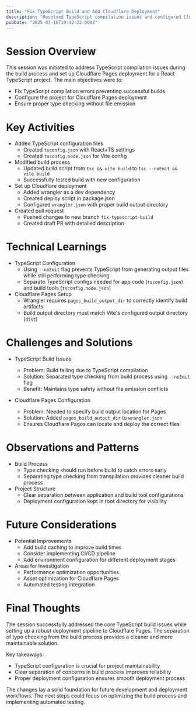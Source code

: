 ```yaml
---
title: "Fix TypeScript Build and Add Cloudflare Deployment"
description: "Resolved TypeScript compilation issues and configured Cloudflare Pages deployment by adding proper TypeScript configuration, modifying build scripts, and setting up wrangler."
pubDate: "2025-03-16T19:42:22.000Z"
---
```


# Session Overview

This session was initiated to address TypeScript compilation issues during the build process and set up Cloudflare Pages deployment for a React TypeScript project. The main objectives were to:
- Fix TypeScript compilation errors preventing successful builds
- Configure the project for Cloudflare Pages deployment
- Ensure proper type checking without file emission

# Key Activities

- Added TypeScript configuration files
  - Created `tsconfig.json` with React+TS settings
  - Created `tsconfig.node.json` for Vite config
- Modified build process
  - Updated build script from `tsc && vite build` to `tsc --noEmit && vite build`
  - Successfully tested build with new configuration
- Set up Cloudflare deployment
  - Added wrangler as a dev dependency
  - Created deploy script in package.json
  - Configured `wrangler.json` with proper build output directory
- Created pull request
  - Pushed changes to new branch `fix-typescript-build`
  - Created draft PR with detailed description

# Technical Learnings

- TypeScript Configuration
  - Using `--noEmit` flag prevents TypeScript from generating output files while still performing type checking
  - Separate TypeScript configs needed for app code (`tsconfig.json`) and build tools (`tsconfig.node.json`)
- Cloudflare Pages Setup
  - Wrangler requires `pages_build_output_dir` to correctly identify build artifacts
  - Build output directory must match Vite's configured output directory (`dist`)

# Challenges and Solutions

- TypeScript Build Issues
  - Problem: Build failing due to TypeScript compilation
  - Solution: Separated type checking from build process using `--noEmit` flag
  - Benefit: Maintains type safety without file emission conflicts

- Cloudflare Pages Configuration
  - Problem: Needed to specify build output location for Pages
  - Solution: Added `pages_build_output_dir` to `wrangler.json`
  - Ensures Cloudflare Pages can locate and deploy the correct files

# Observations and Patterns

- Build Process
  - Type checking should run before build to catch errors early
  - Separating type checking from transpilation provides cleaner build process
- Project Structure
  - Clear separation between application and build tool configurations
  - Deployment configuration kept in root directory for visibility

# Future Considerations

- Potential Improvements
  - Add build caching to improve build times
  - Consider implementing CI/CD pipeline
  - Add environment configuration for different deployment stages
- Areas for Investigation
  - Performance optimization opportunities
  - Asset optimization for Cloudflare Pages
  - Automated testing integration

# Final Thoughts

The session successfully addressed the core TypeScript build issues while setting up a robust deployment pipeline to Cloudflare Pages. The separation of type checking from the build process provides a cleaner and more maintainable solution.

Key takeaways:
- TypeScript configuration is crucial for project maintainability
- Clear separation of concerns in build process improves reliability
- Proper deployment configuration ensures smooth deployment process

The changes lay a solid foundation for future development and deployment workflows. The next steps could focus on optimizing the build process and implementing automated testing.